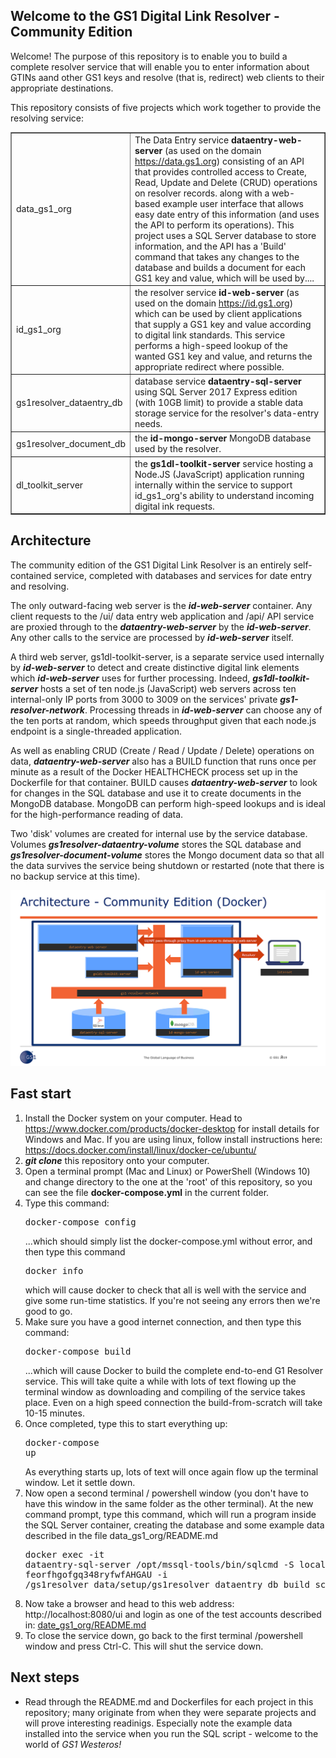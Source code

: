 ## Welcome to the GS1 Digital Link Resolver - Community Edition

Welcome! The purpose of this repository is to enable you to build a complete resolver service that will enable you to enter information about GTINs aand other GS1 keys
and resolve (that is, redirect) web clients to their appropriate destinations.

This repository consists of five projects which work together to provide the resolving service:
<table border="1">
<tr><td>data_gs1_org</td><td>The Data Entry service <b>dataentry-web-server</b> (as used on the domain <a href="https://data.gs1.org">https://data.gs1.org</a>) consisting of an API that provides controlled access to Create, Read, Update and Delete (CRUD) operations on resolver records. along with 
a web-based example user interface that allows easy date entry of this information (and uses the API to perform its operations). This
project uses a SQL Server database to store information, and the API has a 'Build' command that takes any changes to the database
and builds a document for each GS1 key and value, which will be used by.... </td></tr>

<tr><td>id_gs1_org</td><td>the resolver service <b>id-web-server</b> (as used on the domain <a href="https://id.gs1.org">https://id.gs1.org</a>) which can be used by client applications that supply a GS1 key and value according to digital link 
standards. This service performs a high-speed lookup of the wanted GS1 key and value, and returns the appropriate redirect where possible.</td></tr>

<tr><td>gs1resolver_dataentry_db</td><td>database service <b>dataentry-sql-server</b> using SQL Server 2017 Express edition (with 10GB limit) to provide a stable data storage
service for the resolver's data-entry needs.</td></tr>
<tr><td>gs1resolver_document_db</td><td>the <b>id-mongo-server</b> MongoDB database used by the resolver.</td></tr>

<tr><td>dl_toolkit_server</td><td>the <b>gs1dl-toolkit-server</b> service hosting a Node.JS (JavaScript) application running internally within the service to support id_gs1_org's ability to 
understand incoming digital ink requests.</td></tr>
</table>

## Architecture

The community edition of the GS1 Digital Link Resolver is an entirely self-contained service, completed with databases
and services for date entry and resolving.

The only outward-facing web server is the <i><b>id-web-server</b></i> container. Any client requests to the /ui/ data entry web application and /api/ API service are proxied through to the <b><i><b>dataentry-web-server</b></i></b> by the <i><b>id-web-server</b></i>. Any other calls to the service are processed by <i><b>id-web-server</b></i> itself.

A third web server, gs1dl-toolkit-server, is a separate service used internally by <i><b>id-web-server</b></i> to detect and create distinctive digital link elements which
<i><b>id-web-server</b></i> uses for further processing. Indeed, <i><b>gs1dl-toolkit-server</b></i> hosts a set of ten node.js (JavaScript) web servers across ten internal-only IP ports from 3000 to 3009 on the services' private <i><b>gs1-resolver-network</b></i>.
Processing threads in <i><b>id-web-server</b></i> can choose any of the ten ports at random, which speeds throughput given that each node.js endpoint is a single-threaded application.

As well as enabling CRUD (Create / Read / Update / Delete) operations on data, <i><b>dataentry-web-server</b></i> also has a BUILD function that runs once per minute as a result of the Docker HEALTHCHECK process set up in the Dockerfile for that container.
BUILD causes <i><b>dataentry-web-server</b></i> to look for changes in the SQL database and use it to create documents in the MongoDB database. MongoDB can perform high-speed lookups and is ideal for the high-performance reading of data.

Two 'disk' volumes are created for internal use by the service database. Volumes <i><b>gs1resolver-dataentry-volume</b></i> stores the SQL database and <i><b>gs1resolver-document-volume</b></i>
stores the Mongo document data so that all the data survives the service being shutdown or restarted (note that there is no backup service at this time).

![architecture](architecture-ce-edition.png "Architecture")

## Fast start
1. Install the Docker system on your computer. Head to https://www.docker.com/products/docker-desktop for install details for Windows and Mac.
If you are using linux, follow install instructions here: https://docs.docker.com/install/linux/docker-ce/ubuntu/
2. <i><b>git clone</b></i> this repository onto your computer.
3. Open a terminal prompt (Mac and Linux) or PowerShell (Windows 10) and change directory to the one at the 'root' of this repository, so you can see
the file <b>docker-compose.yml</b> in the current folder.
4. Type this command:<pre>docker-compose config</pre>...which should simply list the docker-compose.yml without error, and then type this command <pre>docker info</pre>
which will cause docker to check that all is well with the service and give some run-time statistics. If you're not seeing any errors then we're good to go.
5. Make sure you have a good internet connection, and then type this command:<pre>docker-compose build</pre>...which will cause Docker to build the complete end-to-end G1 Resolver service.
This will take quite a while with lots of text flowing up the terminal window as downloading and compiling of the service takes place. Even on a high speed
connection the build-from-scratch will take 10-15 minutes.
6. Once completed, type this to start everything up:<pre>docker-compose up</pre>As everything starts up, lots of text will once again flow up the terminal window.
Let it settle down.
7. Now open a second terminal / powershell window (you don't have to have this window in the same folder as the other terminal). At the new command prompt, type this command, which will run a program inside the SQL Server 
container, creating the database and some example data described in the file data_gs1_org/README.md <pre>docker exec -it  dataentry-sql-server  /opt/mssql-tools/bin/sqlcmd -S localhost -U sa -P feorfhgofgq348ryfwfAHGAU -i  /gs1resolver_data/setup/gs1resolver_dataentry_db_build_script.sql</pre>
8. Now take a browser and head to this web address: http://localhost:8080/ui and login as one of the test accounts described in:
 [date_gs1_org/README.md](data_gs1_org/README.md)
9. To close the service down, go back to the first terminal /powershell window and press Ctrl-C. This will shut the service down. 

## Next steps
* Read through the README.md and Dockerfiles for each project in this repository; many originate from when they were separate projects
and will prove interesting readinigs. Especially note the example data installed into the service when you run the SQL script - 
welcome to the world of <i>GS1 Westeros<i>!


